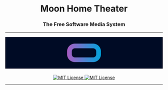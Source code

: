 <h1 align="center">Moon Home Theater</h1>
<h3 align="center">The Free Software Media System</h3>

---

<p align="center">
  <img alt="Logo Banner" src=".github/assets/banner-logo-solid.svg"/>
  <br/>
  <br/>
  <a href="./LICENSE.md">
    <img alt="MIT License" src="https://img.shields.io/github/license/mallory-scotton/moon-home-theater.svg"/>
  </a>
  <a href="https://github.com/mallory-scotton/moon-home-theater/releases">
    <img alt="MIT License" src="https://img.shields.io/github/release/mallory-scotton/moon-home-theater.svg"/>
  </a>
</p>

---
